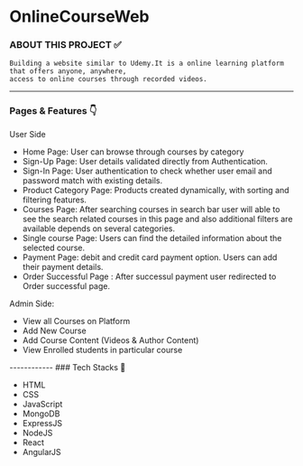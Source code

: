# OnlineCourseWeb
### ABOUT THIS PROJECT ✅
    Building a website similar to Udemy.It is a online learning platform that offers anyone, anywhere, 
    access to online courses through recorded videos.
----------

### Pages & Features 👇

User Side

<ul id="tabbar"> <!-- Tab Links id -->
    <!-- Tab Links Children -->
    <li data-item="tab-one tab-active" data-initial="true">Home Page: User can browse through courses by category</li>
    <li data-item="tab-one">Sign-Up Page: User details validated directly from Authentication.</li>
    <li data-item="tab-one">Sign-In Page: User authentication to check whether user email and password match with existing details.</li>
    <li data-item="tab-one">Product Category Page: Products created dynamically, with sorting and filtering features.</li>
    <li data-item="tab-one">Courses Page: After searching courses in search bar user will able to see the search 
        related courses in this page and also additional filters are available depends on several categories.</li>
    <li data-item="tab-one">Single course Page: Users can find the detailed information about the selected course.</li>
    <li data-item="tab-one">Payment Page: debit and credit card payment option. Users can add their payment details.</li>
    <li data-item="tab-one">Order Successful Page : After successul payment user redirected to Order successful page.</li>    
</ul>

Admin Side:

<ul id="tabbar"> 
    <li data-item="tab-one">View all Courses on Platform</li>
    <li data-item="tab-one">Add New Course</li>
    <li data-item="tab-one">Add Course Content (Videos & Author Content)</li>
    <li data-item="tab-one">View Enrolled students in particular course</li>
</ul>
------------
### Tech Stacks 🔧

<ul id="tabbar"> 
    <li data-item="tab-one">HTML</li>
    <li data-item="tab-one">CSS</li>
    <li data-item="tab-one">JavaScript</li>
    <li data-item="tab-one">MongoDB</li>
    <li data-item="tab-one">ExpressJS</li>
    <li data-item="tab-one">NodeJS</li>
    <li data-item="tab-one">React</li>
    <li data-item="tab-one">AngularJS</li>










